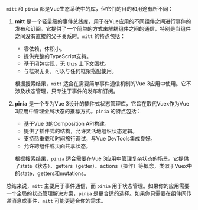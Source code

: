 `mitt` 和 `pinia` 都是Vue生态系统中的库，但它们的目的和用途有所不同：

1. **mitt** 是一个轻量级的事件总线库，用于在Vue应用的不同组件之间进行事件的发布和订阅。它提供了一个简单的方式来解耦组件之间的通信，特别是当组件之间没有直接的父子关系时。`mitt` 的特点包括：
   - 零依赖，体积小。
   - 提供完整的TypeScript支持。
   - 基于闭包实现，无 `this` 上下文困扰。
   - 与框架无关，可以与任何框架搭配使用。

   根据搜索结果，`mitt` 适合在需要简单事件通信机制的Vue 3应用中使用。它不涉及状态管理，只专注于事件的发布和订阅。

2. **pinia** 是一个专为Vue 3设计的插件式状态管理库，它旨在取代Vuex作为Vue 3应用中管理全局状态的推荐方式。`pinia` 的特点包括：
   - 基于Vue 3的Composition API构建。
   - 提供了插件式的结构，允许灵活地组织状态逻辑。
   - 支持热重载和时间旅行调试，与Vue DevTools集成良好。
   - 允许跨组件或页面共享状态。

   根据搜索结果，`pinia` 适合需要在Vue 3应用中管理复杂状态的场景。它提供了state（状态）、getters（getter）、actions（操作）等概念，类似于Vuex中的state、getters和mutations。

总结来说，`mitt` 主要用于事件通信，而 `pinia` 用于状态管理。如果你的应用需要一个全局的状态管理解决方案，`pinia` 是更合适的选择。如果你只需要在组件间传递消息或事件，`mitt` 可能更适合你的需求。